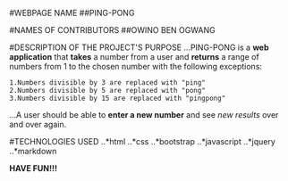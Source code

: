 
#WEBPAGE NAME
##PING-PONG

#NAMES OF CONTRIBUTORS
##OWINO BEN OGWANG

#DESCRIPTION OF THE PROJECT'S PURPOSE
...PING-PONG is a **web application** that **takes** a number from a user and **returns** a range of numbers from 1 to the chosen number with the following exceptions:

    1.Numbers divisible by 3 are replaced with "ping"
    2.Numbers divisible by 5 are replaced with "pong"
    3.Numbers divisible by 15 are replaced with "pingpong"

...A user should be able to **enter a new number** and see _new results_ over and over again.

#TECHNOLOGIES USED
..*html
..*css
..*bootstrap
..*javascript
..*jquery
..*markdown


**HAVE FUN!!!**
